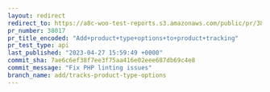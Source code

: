 ```yaml
---
layout: redirect
redirect_to: https://a8c-woo-test-reports.s3.amazonaws.com/public/pr/38017/api/index.html
pr_number: 38017
pr_title_encoded: "Add+product+type+options+to+product+tracking"
pr_test_type: api
last_published: "2023-04-27 15:59:49 +0000"
commit_sha: 7ae6c6ef38f7ee3f75aa416e02eee687db69c4e8
commit_message: "Fix PHP linting issues"
branch_name: add/tracks-product-type-options
---
```

